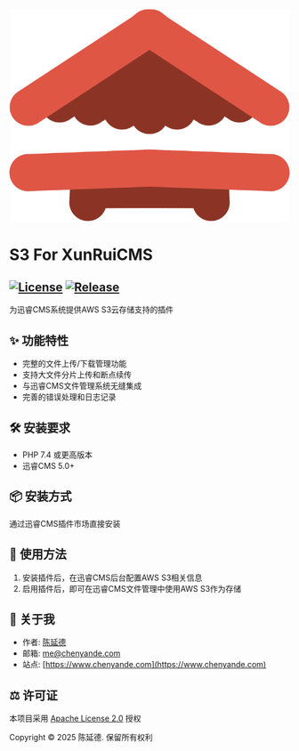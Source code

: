 ![S3 For XunRuiCMS](logo.png)
# S3 For XunRuiCMS

[![License](https://img.shields.io/badge/License-Apache%202.0-green.svg)](LICENSE)
[![Release](https://img.shields.io/badge/Release-1.0-blue.svg)](../../releases/tag/v1.2)
---
为迅睿CMS系统提供AWS S3云存储支持的插件

## ✨ 功能特性
- 完整的文件上传/下载管理功能
- 支持大文件分片上传和断点续传
- 与迅睿CMS文件管理系统无缝集成
- 完善的错误处理和日志记录

## 🛠️ 安装要求
- PHP 7.4 或更高版本
- 迅睿CMS 5.0+

## 📦 安装方式
通过迅睿CMS插件市场直接安装

## 📖 使用方法
1. 安装插件后，在迅睿CMS后台配置AWS S3相关信息
2. 启用插件后，即可在迅睿CMS文件管理中使用AWS S3作为存储

## 📌 关于我
- 作者: [陈延德](https://www.chenyande.com)
- 邮箱: [me@chenyande.com](mailto:me@chenyande.com)
- 站点: [https://www.chenyande.com](https://www.chenyande.com)

## ⚖️ 许可证
本项目采用 [Apache License 2.0](LICENSE) 授权

Copyright © 2025 陈延德. 保留所有权利